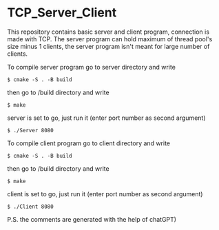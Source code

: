 # TCP_Server_Client

This repository contains basic server and client program, connection is made with TCP.
The server program can hold maximum of thread pool's size minus 1 clients, the server program isn't meant for large number of clients.

To compile server program go to server directory and write
```console
$ cmake -S . -B build
```
then go to /build directory and write
```console
$ make
```
server is set to go, just run it (enter port number as second argument)
```console
$ ./Server 8080
```



To compile client program go to client directory and write
```console
$ cmake -S . -B build
```
then go to /build directory and write
```console
$ make
```
client is set to go, just run it (enter port number as second argument)
```console
$ ./Client 8080
```

P.S. the comments are generated with the help of chatGPT)
